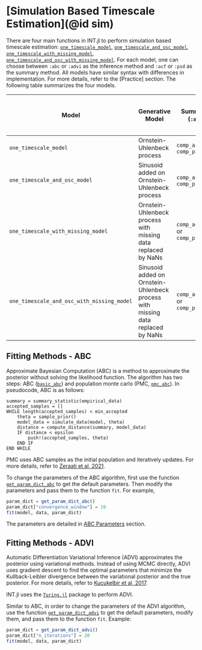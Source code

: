 # [Simulation Based Timescale Estimation](@id sim)

There are four main functions in INT.jl to perform simulation based timescale estimation: [`one_timescale_model`](one_timescale.md), [`one_timescale_and_osc_model`](one_timescale_and_osc.md), [`one_timescale_with_missing_model`](one_timescale_with_missing.md), [`one_timescale_and_osc_with_missing_model`](one_timescale_and_osc_with_missing.md). For each model, one can choose between `:abc` or `:advi` as the inference method and `:acf` or `:psd` as the summary method. All models have similar syntax with differences in implementation. For more details, refer to the [Practice] section. The following table summarizes the four models. 

| Model | Generative Model | Summary Method (`:acf` or `:psd`) | Supported Inference Methods (`:abc` or `:advi`) |
|-------|------------------|----------------|------------------|
| `one_timescale_model` | Ornstein-Uhlenbeck process | `comp_ac_fft` or `comp_psd` | ABC and ADVI |
| `one_timescale_and_osc_model` | Sinusoid added on Ornstein-Uhlenbeck process | `comp_ac_fft` or `comp_psd` | ABC and ADVI |
| `one_timescale_with_missing_model` | Ornstein-Uhlenbeck process with missing data replaced by NaNs | `comp_ac_time_missing` or `comp_psd_lombscargle` | ABC (for both ACF and PSD), ADVI (only ACF) |
| `one_timescale_and_osc_with_missing_model` | Sinusoid added on Ornstein-Uhlenbeck process with missing data replaced by NaNs | `comp_ac_time_missing` or `comp_psd_lombscargle` | ABC (for both ACF and PSD), ADVI (only ACF) |

## Fitting Methods - ABC

Approximate Bayesian Computation (ABC) is a method to approximate the posterior without solving the likelihood function. The algorithm has two steps: ABC ([`basic_abc`](@ref)) and population monte carlo (PMC, [`pmc_abc`](@ref)). In pseudocode, ABC is as follows:

```
summary = summary_statistic(empirical_data)
accepted_samples = []
WHILE length(accepted_samples) < min_accepted
    theta = sample_prior()
    model_data = simulate_data(model, theta)
    distance = compute_distance(summary, model_data)
    IF distance < epsilon
        push!(accepted_samples, theta)
    END IF
END WHILE
```

PMC uses ABC samples as the initial population and iteratively updates. For more details, refer to [Zeraati et al, 2021](https://www.nature.com/articles/s43588-022-00214-3). 

To change the parameters of the ABC algorithm, first use the function [`get_param_dict_abc`](@ref) to get the default parameters. Then modify the parameters and pass them to the function `fit`. For example, 

```julia
param_dict = get_param_dict_abc()
param_dict["convergence_window"] = 10
fit(model, data, param_dict)
```
The parameters are detailed in [ABC Parameters](abc_parameters.md) section.

## Fitting Methods - ADVI

Automatic Differentiation Variational Inference (ADVI) approximates the posterior using variational methods. Instead of using MCMC directly, ADVI uses gradient descent to find the optimal parameters that minimize the Kullback-Leibler divergence between the variational posterior and the true posterior. For more details, refer to [Kucukelbir et al, 2017](https://arxiv.org/abs/1603.00788). 

INT.jl uses the [`Turing.jl`](https://turing.ml/stable/) package to perform ADVI. 

Similar to ABC, in order to change the parameters of the ADVI algorithm, use the function [`get_param_dict_advi`](@ref) to get the default parameters, modify them, and pass them to the function `fit`. Example:

```julia
param_dict = get_param_dict_advi()
param_dict["n_iterations"] = 20
fit(model, data, param_dict)
```
